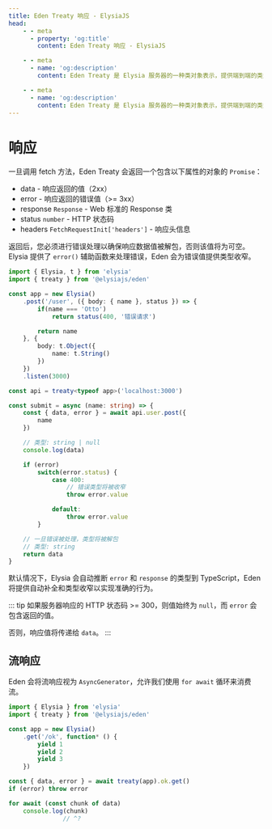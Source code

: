```yaml
---
title: Eden Treaty 响应 - ElysiaJS
head:
    - - meta
      - property: 'og:title'
        content: Eden Treaty 响应 - ElysiaJS

    - - meta
      - name: 'og:description'
        content: Eden Treaty 是 Elysia 服务器的一种类对象表示，提供端到端的类型安全，并显著改善开发者体验。借助 Eden，我们可以在无需代码生成的情况下，从 Elysia 服务器获取完全类型安全的 API。

    - - meta
      - name: 'og:description'
        content: Eden Treaty 是 Elysia 服务器的一种类对象表示，提供端到端的类型安全，并显著改善开发者体验。借助 Eden，我们可以在无需代码生成的情况下，从 Elysia 服务器获取完全类型安全的 API。
---
```


# 响应
一旦调用 fetch 方法，Eden Treaty 会返回一个包含以下属性的对象的 `Promise`：
- data - 响应返回的值（2xx）
- error - 响应返回的错误值（>= 3xx）
- response `Response` - Web 标准的 Response 类
- status `number` - HTTP 状态码
- headers `FetchRequestInit['headers']` - 响应头信息

返回后，您必须进行错误处理以确保响应数据值被解包，否则该值将为可空。Elysia 提供了 `error()` 辅助函数来处理错误，Eden 会为错误值提供类型收窄。

```typescript
import { Elysia, t } from 'elysia'
import { treaty } from '@elysiajs/eden'

const app = new Elysia()
    .post('/user', ({ body: { name }, status }) => {
        if(name === 'Otto')
            return status(400, '错误请求')

        return name
    }, {
        body: t.Object({
            name: t.String()
        })
    })
    .listen(3000)

const api = treaty<typeof app>('localhost:3000')

const submit = async (name: string) => {
    const { data, error } = await api.user.post({
        name
    })

    // 类型: string | null
    console.log(data)

    if (error)
        switch(error.status) {
            case 400:
                // 错误类型将被收窄
                throw error.value

            default:
                throw error.value
        }

    // 一旦错误被处理，类型将被解包
    // 类型: string
    return data
}
```

默认情况下，Elysia 会自动推断 `error` 和 `response` 的类型到 TypeScript，Eden 将提供自动补全和类型收窄以实现准确的行为。

::: tip
如果服务器响应的 HTTP 状态码 >= 300，则值始终为 `null`，而 `error` 会包含返回的值。

否则，响应值将传递给 `data`。
:::

## 流响应
Eden 会将流响应视为 `AsyncGenerator`，允许我们使用 `for await` 循环来消费流。

```typescript twoslash
import { Elysia } from 'elysia'
import { treaty } from '@elysiajs/eden'

const app = new Elysia()
	.get('/ok', function* () {
		yield 1
		yield 2
		yield 3
	})

const { data, error } = await treaty(app).ok.get()
if (error) throw error

for await (const chunk of data)
	console.log(chunk)
               // ^?
```